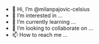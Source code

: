 - 👋 Hi, I’m @milanpajovic-celsius
- 👀 I’m interested in ...
- 🌱 I’m currently learning ...
- 💞️ I’m looking to collaborate on ...
- 📫 How to reach me ...

<!---
milanpajovic-celsius/milanpajovic-celsius is a ✨ special ✨ repository because its `README.md` (this file) appears on your GitHub profile.
You can click the Preview link to take a look at your changes.
--->
